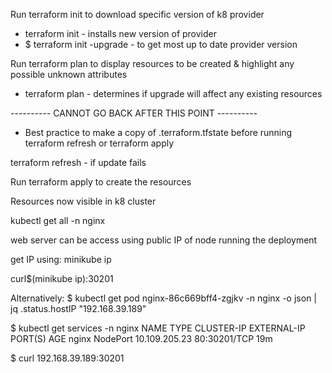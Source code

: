 Run terraform init to download specific version of k8 provider 
- terraform init - installs new version of provider
- $ terraform init -upgrade - to get most up to date provider version

Run terraform plan to display resources to be created & highlight any possible unknown attributes
- terraform plan - determines if upgrade will affect any existing resources

---------- CANNOT GO BACK AFTER THIS POINT ----------
- Best practice to make a copy of .terraform.tfstate before running terraform refresh or terraform apply

terraform refresh - if update fails

Run terraform apply to create the resources 

Resources now visible in k8 cluster

kubectl get all -n nginx

web server can be access using public IP of node running the deployment

get IP using: minikube ip

curl$(minikube ip):30201

Alternatively:
$ kubectl get pod nginx-86c669bff4-zgjkv -n nginx -o json | jq .status.hostIP
"192.168.39.189"

$ kubectl get services -n nginx
NAME    TYPE       CLUSTER-IP      EXTERNAL-IP   PORT(S)        AGE
nginx   NodePort   10.109.205.23           80:30201/TCP   19m

$ curl 192.168.39.189:30201